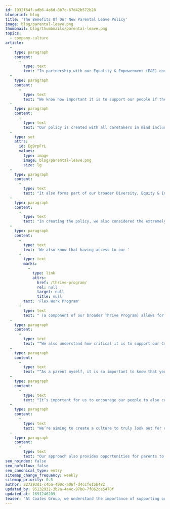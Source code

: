 ```yaml
---
id: 1932f64f-adb6-4a6d-8b7c-67d42b572b28
blueprint: blog
title: 'The Benefits Of Our New Parental Leave Policy'
image: blog/parental-leave.png
thumbnail: blog/thumbnails/parental-leave.png
topics:
  - company-culture
article:
  -
    type: paragraph
    content:
      -
        type: text
        text: "In partnership with our Equality & Empowerment (E&E) committee and People & Culture team, we are proud to announce Coates Group’s Global Parental Leave Policy.\_\_"
  -
    type: paragraph
    content:
      -
        type: text
        text: "We know how important it is to support our people if they choose to become parents, so our policy is designed to provide financial support as well as ensure our people continue to feel connected whilst on leave and supported when they return to work. \_"
  -
    type: paragraph
    content:
      -
        type: text
        text: "Our policy is created with all caretakers in mind including primary and secondary carers, same-sex couples, single parents as well as those looking to pursue adoption or surrogacy. \_"
  -
    type: set
    attrs:
      id: Eg9rpFrL
      values:
        type: image
        image: blog/parental-leave.png
        size: lg
  -
    type: paragraph
    content:
      -
        type: text
        text: "It also forms part of our broader Diversity, Equity & Inclusion (DE&I) strategy, and applies to our Crew from all over the world, regardless of office location or the country they reside in. \_"
  -
    type: paragraph
    content:
      -
        type: text
        text: "In creating the policy, we also considered the extremely challenging emotional and physical situations that some expectant mothers may endure. As a result, the policy offers additional paid leave for unfortunate circumstances such as miscarriages and stillbirths, to allow time for parents to grieve and heal.\_\_\_"
  -
    type: paragraph
    content:
      -
        type: text
        text: 'We also know that having access to our '
      -
        type: text
        marks:
          -
            type: link
            attrs:
              href: /thrive-program/
              rel: null
              target: null
              title: null
        text: 'Flex Work Program'
      -
        type: text
        text: " (a component of our broader Thrive Program) allows for better management of personal and family commitments such as attending antenatal care or assisted conception appointments. It was important that the policy and program could enable our Crew to more easily and flexibly manage their work-life balance when preparing to become a parent.\_\_"
  -
    type: paragraph
    content:
      -
        type: text
        text: "“We also understand how critical it is to support our Crew when new parents or caretakers return to work,” says Leo Coates, CEO of Coates Group.\_ \_"
  -
    type: paragraph
    content:
      -
        type: text
        text: "“As a parent myself, it is so important to know that you can have that time out when you’re expecting a child and that your company can support you to do that,” said Lisa Taylor, Chief People Officer at Coates Group.\_ \_"
  -
    type: paragraph
    content:
      -
        type: text
        text: "It’s important for us to encourage our people to also consider what’s right for them when returning to work such as whether they prefer to continue as full-time employees or instead utilise our Flex Work Program with part-time or job share work.\_"
  -
    type: paragraph
    content:
      -
        type: text
        text: "We’re aiming to create a culture to truly look out for one another, and this period of supporting the members of our Crew plays such a critical role in their transition back into the workplace. \_"
  -
    type: paragraph
    content:
      -
        type: text
        text: "Our approach also provides opportunities for parents to remain connected (if they wish to) during parental leave as well as having a network of other parents to connect with upon their return to work. At Coates, we pride ourselves on being a Crew who cares for and supports each other, and our global parental leave policy is just another example of that.\_"
seo_noindex: false
seo_nofollow: false
seo_canonical_type: entry
sitemap_change_frequency: weekly
sitemap_priority: 0.5
author: 227293d1-c4ba-400c-a06f-d4ccfe15b482
updated_by: 95132932-3b2a-4a4c-97b8-7f062ce5478f
updated_at: 1691246209
teaser: 'At Coates Group, we understand the importance of supporting our Crew if they begin a new chapter in their lives - parenthood.'
---
```

